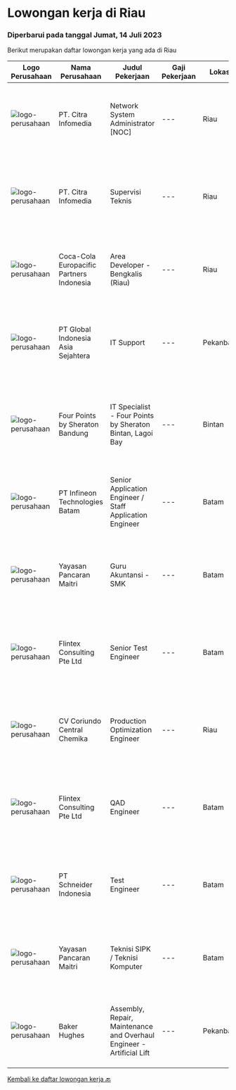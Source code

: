 
  # Lowongan kerja di Riau

  ### Diperbarui pada tanggal Jumat, 14 Juli 2023

  Berikut merupakan daftar lowongan kerja yang ada di Riau

  |Logo Perusahaan | Nama Perusahaan | Judul Pekerjaan | Gaji Pekerjaan | Lokasi | Deskripsi | Tanggal diunggah | Pranala |
  | -------------- | --------------- | --------------- | --------- | --------- | -------------- | ------- | ----------- |
  |![logo-perusahaan](https://image-service-cdn.seek.com.au/67243386a7c5ed9222b5f08f04b8c2cdd2a2a536/ee4dce1061f3f616224767ad58cb2fc751b8d2dc)|PT. Citra Infomedia|Network System Administrator [NOC]|---|Riau|PT. Citra Infomedia Perusahaan Penyedia Jasa Internet (ISP) membutuhkan Staf Network System Administrator [NOC] yang kompeten di bidangnya.Tanggung...|Minggu, 25 Juni 2023|https://www.jobstreet.co.id/id/job/network-system-administrator-%5Bnoc%5D-4375179?token=0~b20d5c13-8060-402a-bb2f-50949f069341&sectionRank=1&jobId=jobstreet-id-job-4375179|
|![logo-perusahaan](https://image-service-cdn.seek.com.au/e4c90a9b8f4da3b4ec5c31d33cf500a421ad6c3e/ee4dce1061f3f616224767ad58cb2fc751b8d2dc)|PT. Citra Infomedia|Supervisi Teknis|---|Riau|Tanggung Jawab Pekerjaan : Mengawasi dan memonitor jaringan. Menyusun agenda teknis. Mengawasi aktivitas personil teknis. Melakukan koordinasi hasil...|Minggu, 25 Juni 2023|https://www.jobstreet.co.id/id/job/supervisi-teknis-4375221?token=0~b20d5c13-8060-402a-bb2f-50949f069341&sectionRank=2&jobId=jobstreet-id-job-4375221|
|![logo-perusahaan](https://image-service-cdn.seek.com.au/8bfa089bad99a9aeb06a39058ba1180cf156863a/ee4dce1061f3f616224767ad58cb2fc751b8d2dc)|Coca-Cola Europacific Partners Indonesia|Area Developer - Bengkalis (Riau)|---|Riau|Job Purpose: Execute activities in outlet - Wholesaler to drive profitable sales growth under General Trade (GT) channel within area of...|Selasa, 20 Juni 2023|https://www.jobstreet.co.id/id/job/area-developer-bengkalis-riau-4378964?token=0~b20d5c13-8060-402a-bb2f-50949f069341&sectionRank=3&jobId=jobstreet-id-job-4378964|
|![logo-perusahaan](https://image-service-cdn.seek.com.au/31a5ed8651ade3bb9a2b2761e3dc59dda1e4c90d/ee4dce1061f3f616224767ad58cb2fc751b8d2dc)|PT Global Indonesia Asia Sejahtera|IT Support|---|Pekanbaru|Tugas Pekerjaan: Memahami Konfigurasi Router Mikrotik (Diutamakan) Melakukan maintenance server Melakukan komunikasi dengan pihak eksternal (Isp,...|Rabu, 14 Juni 2023|https://www.jobstreet.co.id/id/job/it-support-4371343?token=0~b20d5c13-8060-402a-bb2f-50949f069341&sectionRank=4&jobId=jobstreet-id-job-4371343|
|![logo-perusahaan](https://i.ibb.co/sqvTCh9/112815900-stock-vector-no-image-available-icon-flat-vector.webp)|Four Points by Sheraton Bandung|IT Specialist - Four Points by Sheraton Bintan, Lagoi Bay|---|Bintan|POSITION SUMMARYInstall, configure, manage, maintain, test, evaluate, and repair computer networks, workstations, support server system(s), supporting...|Sabtu, 08 Juli 2023|https://www.jobstreet.co.id/id/job/it-specialist-four-points-by-sheraton-bintan-lagoi-bay-1036361109?token=0~b20d5c13-8060-402a-bb2f-50949f069341&sectionRank=5&jobId=jobstreet-id-job-1036361109|
|![logo-perusahaan](https://i.ibb.co/sqvTCh9/112815900-stock-vector-no-image-available-icon-flat-vector.webp)|PT Infineon Technologies Batam|Senior Application Engineer / Staff Application Engineer|---|Batam|At a glanceSenior/ Staff Application Engineer - customer application engineer expert in high-frequency, high-current, high voltage, high-density AC/DC...|Senin, 03 Juli 2023|https://www.jobstreet.co.id/id/job/senior-application-engineer-staff-application-engineer-1036321795?token=0~b20d5c13-8060-402a-bb2f-50949f069341&sectionRank=6&jobId=jobstreet-id-job-1036321795|
|![logo-perusahaan](https://image-service-cdn.seek.com.au/c67f5727e1fb5d038635ff960e6a3753b82c6961/ee4dce1061f3f616224767ad58cb2fc751b8d2dc)|Yayasan Pancaran Maitri|Guru Akuntansi - SMK|---|Batam|- Mengerti dasar - dasar Programming - Kemauan belajar yang tinggi - Kreatif, bertanggung jawab dan bekerja keras - Bisa bekerja sendiri maupun...|Selasa, 20 Juni 2023|https://www.jobstreet.co.id/id/job/guru-akuntansi-smk-1036219587?token=0~b20d5c13-8060-402a-bb2f-50949f069341&sectionRank=7&jobId=jobstreet-id-job-1036219587|
|![logo-perusahaan](https://i.ibb.co/sqvTCh9/112815900-stock-vector-no-image-available-icon-flat-vector.webp)|Flintex Consulting Pte Ltd|Senior Test Engineer|---|Batam|POSITION SUMMARY:    Responsible for working in a group environment in coordination with engineering and manufacturing teams to support new products...|Senin, 19 Juni 2023|https://www.jobstreet.co.id/id/job/senior-test-engineer-1036207571?token=0~b20d5c13-8060-402a-bb2f-50949f069341&sectionRank=8&jobId=jobstreet-id-job-1036207571|
|![logo-perusahaan](https://image-service-cdn.seek.com.au/6a642f9514a1e4ae9f1ec9f236a7d3a19f53aaa2/ee4dce1061f3f616224767ad58cb2fc751b8d2dc)|CV Coriundo Central Chemika|Production Optimization Engineer|---|Riau|OverviewWeatherford is a leading global energy services company. Our world-class experts partner with customers to optimize their resources and...|Senin, 19 Juni 2023|https://www.jobstreet.co.id/id/job/production-optimization-engineer-1036207220?token=0~b20d5c13-8060-402a-bb2f-50949f069341&sectionRank=9&jobId=jobstreet-id-job-1036207220|
|![logo-perusahaan](https://i.ibb.co/sqvTCh9/112815900-stock-vector-no-image-available-icon-flat-vector.webp)|Flintex Consulting Pte Ltd|QAD Engineer|---|Batam|POSITION SUMMARY:    Key role in the development, implementation, and maintenance of our QAD software systems. Your primary responsibility will be to...|Senin, 19 Juni 2023|https://www.jobstreet.co.id/id/job/qad-engineer-1036207770?token=0~b20d5c13-8060-402a-bb2f-50949f069341&sectionRank=10&jobId=jobstreet-id-job-1036207770|
|![logo-perusahaan](https://image-service-cdn.seek.com.au/630e6f36eddf12aa2a9f090c449e02964b55a0a1/ee4dce1061f3f616224767ad58cb2fc751b8d2dc)|PT Schneider Indonesia|Test Engineer|---|Batam|Test Engineer-008I15*Main role of this position   To be responsible in Industrialization test &amp; control equipment for front-end and back-end...|Minggu, 18 Juni 2023|https://www.jobstreet.co.id/id/job/test-engineer-1036195458?token=0~b20d5c13-8060-402a-bb2f-50949f069341&sectionRank=11&jobId=jobstreet-id-job-1036195458|
|![logo-perusahaan](https://image-service-cdn.seek.com.au/13d6cc91f13ed955f54153e3f108e3e15641577d/ee4dce1061f3f616224767ad58cb2fc751b8d2dc)|Yayasan Pancaran Maitri|Teknisi SIPK / Teknisi Komputer|---|Batam|- Mengerti dasar - dasar Programming - Kemauan belajar yang tinggi - Kreatif, bertanggung jawab dan bekerja keras - Bisa bekerja sendiri maupun...|Jumat, 16 Juni 2023|https://www.jobstreet.co.id/id/job/teknisi-sipk-teknisi-komputer-1036182454?token=0~b20d5c13-8060-402a-bb2f-50949f069341&sectionRank=12&jobId=jobstreet-id-job-1036182454|
|![logo-perusahaan](https://image-service-cdn.seek.com.au/f265e6d35d90e3a2d84b670c7c68b9a179cb4668/ee4dce1061f3f616224767ad58cb2fc751b8d2dc)|Baker Hughes|Assembly, Repair, Maintenance and Overhaul Engineer - Artificial Lift|---|Pekanbaru|Assembly, Repair Maintenance and Overhaul EngineerWould you like the opportunity to work for an Oilfield Services Company?Do you like working in...|Kamis, 15 Juni 2023|https://www.jobstreet.co.id/id/job/assembly-repair-maintenance-and-overhaul-engineer-artificial-lift-1036177312?token=0~b20d5c13-8060-402a-bb2f-50949f069341&sectionRank=13&jobId=jobstreet-id-job-1036177312|


  [Kembali ke daftar lowongan kerja 🔙](../README.md#daftar-lowongan-kerja)
  